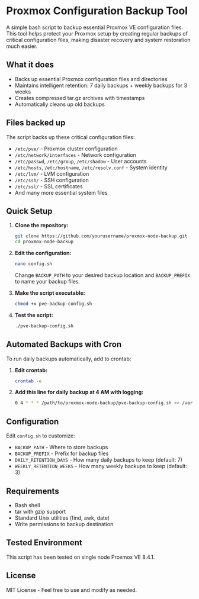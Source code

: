 # Proxmox Configuration Backup Tool

A simple bash script to backup essential Proxmox VE configuration files. This tool helps protect your Proxmox setup by creating regular backups of critical configuration files, making disaster recovery and system restoration much easier.

## What it does

- Backs up essential Proxmox configuration files and directories
- Maintains intelligent retention: 7 daily backups + weekly backups for 3 weeks
- Creates compressed tar.gz archives with timestamps
- Automatically cleans up old backups

## Files backed up

The script backs up these critical configuration files:
- `/etc/pve/` - Proxmox cluster configuration
- `/etc/network/interfaces` - Network configuration
- `/etc/passwd`, `/etc/group`, `/etc/shadow` - User accounts
- `/etc/hosts`, `/etc/hostname`, `/etc/resolv.conf` - System identity
- `/etc/lvm/` - LVM configuration
- `/etc/ssh/` - SSH configuration
- `/etc/ssl/` - SSL certificates
- And many more essential system files

## Quick Setup

1. **Clone the repository:**
   ```bash
   git clone https://github.com/yourusername/proxmox-node-backup.git
   cd proxmox-node-backup
   ```

2. **Edit the configuration:**
   ```bash
   nano config.sh
   ```
   Change `BACKUP_PATH` to your desired backup location and `BACKUP_PREFIX` to name your backup files.

3. **Make the script executable:**
   ```bash
   chmod +x pve-backup-config.sh
   ```

4. **Test the script:**
   ```bash
   ./pve-backup-config.sh
   ```

## Automated Backups with Cron

To run daily backups automatically, add to crontab:

1. **Edit crontab:**
   ```bash
   crontab -e
   ```

2. **Add this line for daily backup at 4 AM with logging:**
   ```bash
   0 4 * * * /path/to/proxmox-node-backup/pve-backup-config.sh >> /var/log/pve-backup.log 2>&1
   ```


## Configuration

Edit `config.sh` to customize:
- `BACKUP_PATH` - Where to store backups
- `BACKUP_PREFIX` - Prefix for backup files
- `DAILY_RETENTION_DAYS` - How many daily backups to keep (default: 7)
- `WEEKLY_RETENTION_WEEKS` - How many weekly backups to keep (default: 3)

## Requirements

- Bash shell
- tar with gzip support
- Standard Unix utilities (find, awk, date)
- Write permissions to backup destination

## Tested Environment

This script has been tested on single node Proxmox VE 8.4.1.

## License

MIT License - Feel free to use and modify as needed.
